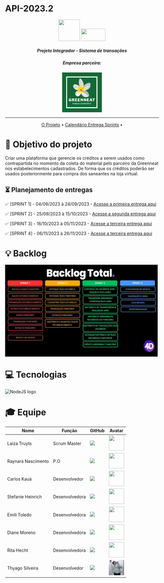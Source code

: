 # API-2023.2

<div align = "center">
<img src = "https://user-images.githubusercontent.com/90328117/161254359-c6392c85-9f18-4993-9dbf-f1057c8d5a83.png"
 style="width:70px;height:70px;">
 
 <img src="https://user-images.githubusercontent.com/90328117/161355339-d016f60b-e185-49da-a5de-6c21f1965449.png" style="width:80px;height:40px;">
</div>

##### <p align="center"> Projeto Integrador - Sistema de transações </p>

##### <p align="center">  Empresa parceira: </p>
<div align = "center">
<img src = "https://github.com/4DeskGroup/API-2023.2/blob/main/docs/m.png" style="width:130px">
</div>
 
--------------------------------------------------------------------------------------------------------------------------------------------------------------------------------------------------------------------------------------------------------------------------------------------------------------------------------------------------------
<div align="center">
 
[O Projeto](https://github.com/4DeskGroup/API-2023.1/edit/main/README.md) • [Calendário Entrega Sprints](https://github.com/4DeskGroup/API-2023.1/edit/main/README.md#-planejamento-de-entregas) •
</div>

# :dart: Objetivo do projeto

<p align="left"> Criar uma plataforma que gerencie os créditos a serem usados como contrapartida no momento da coleta do material pelo parceiro da Greenneat nos estabelecimentos cadastrados. De forma que os créditos poderão ser usados posteriormente para compra dos saneantes na loja virtual. </p>

## ⏳ Planejamento de entregas

 </Div>
 
 

 :white_check_mark: [SPRINT 1] - 04/09/2023 à 24/09/2023 - <a href="https://github.com/4DeskGroup/API-2023.2/tree/main/Projeto/Sprint%201">Acesse a primeira entrega aqui</a></p>
 :white_check_mark: [SPRINT 2] - 25/09/2023 à 15/10/2023 - <a href="https://github.com/4DeskGroup/API-2023.2/tree/main/Projeto/Sprint%202">Acesse a segunda entrega aqui</a></p>
 :white_check_mark: [SPRINT 3] - 16/10/2023 à 05/11/2023 - <a href="https://github.com/4DeskGroup/API-2023.2/tree/main/Projeto/Sprint%203">Acesse a terceira entrega aqui</a></p>
 :white_check_mark: [SPRINT 4] - 06/11/2023 à 26/11/2023 - <a href="https://github.com/4DeskGroup/API-2023.2/tree/main/Projeto/Sprint%204">Acesse a terceira entrega aqui</a>
 
 # :bulb: Backlog
 <div align="left">
   <img align="center" src="https://github.com/4DeskGroup/API-2023.2/blob/main/docs/backlog%5B.jpg" width="500" height="300"/>
 </div>



# :computer: Tecnologias 

<div align="left">
  <img src="https://user-images.githubusercontent.com/102293897/229385716-2bc9b3f3-7734-4ee7-9138-7d89072e3c53.png" width="500" height="300" alt="NodeJS logo">

 </div>


# 🎓 Equipe

|        Nome         |       Função        |     GitHub                                               |    Avatar                                          |
| ------------------- | ------------------- | -------------------                                      | -------------------                                |
|  Laiza Truyts    |  Scrum Master       |<a href="https://github.com/LaizaCristina"><img src="https://user-images.githubusercontent.com/90328117/161353573-4c0e497a-b4fa-4f46-ade2-10b37360e2d2.jpg" class="media-object  img-responsive img-thumbnail"></a>                                                      |           <img src="https://avatars.githubusercontent.com/u/111503805?s=400&u=c48f83c5ed8e01db8c3579a66dd03ab74bd7beec&v=4" style="width:50px;height:50px;">                                         |
|  Raynara Nascimento    |  P.O        |<a href="https://github.com/raynaranasc"><img src="https://user-images.githubusercontent.com/90328117/161353573-4c0e497a-b4fa-4f46-ade2-10b37360e2d2.jpg" class="media-object  img-responsive img-thumbnail"></a>                                                          |           <img src="https://user-images.githubusercontent.com/89950512/229543835-8bc944ad-f83d-42d5-b6a1-0c59d3310435.jpeg" style="width:50px;height:50px;">  
  Carlos Kauã             |  Desenvolvedor                |<a href="https://github.com/CarlosKB"><img src="https://user-images.githubusercontent.com/90328117/161353573-4c0e497a-b4fa-4f46-ade2-10b37360e2d2.jpg" class="media-object  img-responsive img-thumbnail"></a>                                                      |           <img src="https://user-images.githubusercontent.com/89950512/229543573-c3a296fa-a8ea-43a5-9f27-35fdaf5ea611.jpeg" style="width:50px;height:50px;">   |
|  Stefanie Heinrich    |  Desenvolvedora       |<a href="https://github.com/ste-fa-nie"><img src="https://user-images.githubusercontent.com/90328117/161353573-4c0e497a-b4fa-4f46-ade2-10b37360e2d2.jpg" class="media-object  img-responsive img-thumbnail"></a>                                                    |           <img src="https://user-images.githubusercontent.com/89950512/229545415-3b305cd2-15cc-4636-b43b-193a8ad727fc.jpeg" style="width:50px;height:50px;">                                                       |
|   Emili Toledo  |  Desenvolvedora       |<a href="https://github.com/EmiliToleto"><img src="https://user-images.githubusercontent.com/90328117/161353573-4c0e497a-b4fa-4f46-ade2-10b37360e2d2.jpg" class="media-object  img-responsive img-thumbnail"></a>                                                          |           <img src="https://user-images.githubusercontent.com/89950512/229544946-299a36d6-b35e-491a-840a-8a6bd9365672.jpeg" style="width:50px;height:50px;">  
|   Diane Moreno    |  Desenvolvedora       |<a href="https://github.com/Diane-Moreno"><img src="https://user-images.githubusercontent.com/90328117/161353573-4c0e497a-b4fa-4f46-ade2-10b37360e2d2.jpg" class="media-object  img-responsive img-thumbnail"></a>                                                          |           <img src="https://user-images.githubusercontent.com/89950512/229543693-d01de2c8-14fc-4fea-be7a-b49e91b5ebb4.jpeg" style="width:50px;height:50px;">  
|   Rita Hecht   |  Desenvolvedora       |<a href="https://github.com/ritahecht"><img src="https://user-images.githubusercontent.com/90328117/161353573-4c0e497a-b4fa-4f46-ade2-10b37360e2d2.jpg" class="media-object  img-responsive img-thumbnail"></a>                                                          |           <img src="https://user-images.githubusercontent.com/90328117/168085416-fec32d63-7a77-458f-bda8-0cab09491091.jpg" style="width:50px;height:50px;">
|  Thyago Silveira       |  Desenvolvedor      | <a href="https://github.com/Thyaguixx"><img src="https://user-images.githubusercontent.com/90328117/161353573-4c0e497a-b4fa-4f46-ade2-10b37360e2d2.jpg" class="media-object  img-responsive img-thumbnail"></a>| <img src="/docs/thyaguixx imagem.jpeg" style="width:50px;height:50px;"> |
